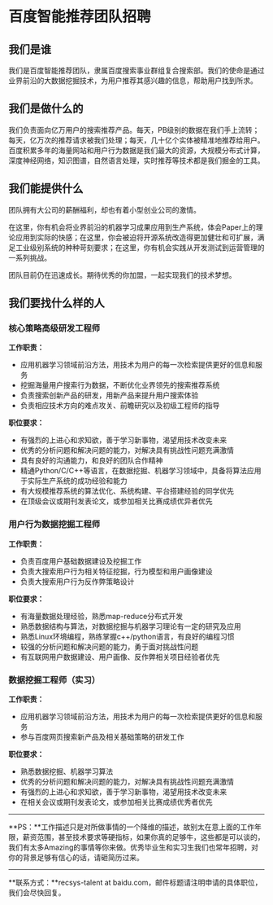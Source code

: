 # 百度智能推荐团队招聘


## 我们是谁

我们是百度智能推荐团队，隶属百度搜索事业群组复合搜索部。我们的使命是通过业界前沿的大数据挖掘技术，为用户推荐其感兴趣的信息，帮助用户找到所求。


## 我们是做什么的

我们负责面向亿万用户的搜索推荐产品。每天，PB级别的数据在我们手上流转；每天，亿万次的推荐请求被我们处理；每天，几十亿个实体被精准地推荐给用户。百度积累多年的海量网站和用户行为数据是我们最大的资源，大规模分布式计算，深度神经网络，知识图谱，自然语言处理，实时推荐等技术都是我们掘金的工具。

## 我们能提供什么


团队拥有大公司的薪酬福利，却也有着小型创业公司的激情。

在这里，你有机会将业界前沿的机器学习成果应用到生产系统，体会Paper上的理论应用到实际的快感；在这里，你会被迫将开源系统改造得更加健壮和可扩展，满足工业级别系统的种种苛刻要求；在这里，你有机会实践从开发测试到运营管理的一系列挑战。

团队目前仍在迅速成长。期待优秀的你加盟，一起实现我们的技术梦想。


## 我们要找什么样的人

### 核心策略高级研发工程师

**工作职责：**

* 应用机器学习领域前沿方法，用技术为用户的每一次检索提供更好的信息和服务
* 挖掘海量用户搜索行为数据，不断优化业界领先的搜索推荐系统
* 负责搜索创新产品的研发，用新产品来提升用户搜索体验
* 负责相应技术方向的难点攻关、前瞻研究以及初级工程师的指导

**职位要求：**

* 有强烈的上进心和求知欲，善于学习新事物，渴望用技术改变未来
* 优秀的分析问题和解决问题的能力，对解决具有挑战性问题充满激情
* 具有良好的沟通能力，和良好的团队合作精神
* 精通Python/C/C++等语言，在数据挖掘、机器学习领域中，具备将算法应用于实际生产系统的成功经验和能力
* 有大规模推荐系统的算法优化、系统构建、平台搭建经验的同学优先
* 在顶级会议或期刊发表论文，或参加相关比赛成绩优异者优先

### 用户行为数据挖掘工程师

**工作职责：**

* 负责百度用户基础数据建设及挖掘工作
* 负责大搜索用户行为相关特征挖掘，行为模型和用户画像建设 
* 负责大搜索用户行为反作弊策略设计 

**职位要求：**

* 有海量数据处理经验，熟悉map-reduce分布式开发
* 熟悉数据结构与算法，对数据挖掘与机器学习理论有一定的研究及应用 
* 熟悉Linux环境编程，熟练掌握c++/python语言，有良好的编程习惯 
* 较强的分析问题和解决问题的能力，勇于面对挑战性问题 
* 有互联网用户数据建设、用户画像、反作弊相关项目经验者优先 

### 数据挖掘工程师（实习）

**工作职责：**

* 应用机器学习领域前沿方法，用技术为用户的每一次检索提供更好的信息和服务
* 参与百度网页搜索新产品及相关基础策略的研发工作 

**职位要求：**

* 熟悉数据挖掘、机器学习算法 
* 优秀的分析问题和解决问题的能力，对解决具有挑战性问题充满激情 
* 有强烈的上进心和求知欲，善于学习新事物，渴望用技术改变未来 
* 在相关会议或期刊发表论文，或参加相关比赛成绩优秀者优先

---
**PS：**工作描述只是对所做事情的一个降维的描述，故别太在意上面的工作年限，薪资范围，甚至技术要求等硬指标，如果你真的足够牛，这些都是可以谈的，我们有太多Amazing的事情等你来做。优秀毕业生和实习生我们也常年招聘，对你的背景足够有信心的话，请砸简历过来。

---
**联系方式：**recsys-talent at baidu.com，邮件标题请注明申请的具体职位，我们会尽快回复。

